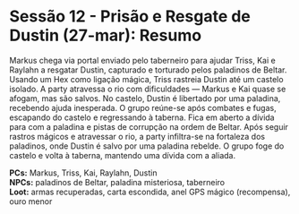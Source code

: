 # Sessão 12 - Prisão e Resgate de Dustin (27-mar): Resumo

Markus chega via portal enviado pelo taberneiro para ajudar Triss, Kai e Raylahn a resgatar Dustin, capturado e torturado pelos paladinos de Beltar. Usando um Hex como ligação mágica, Triss rastreia Dustin até um castelo isolado. A party atravessa o rio com dificuldades — Markus e Kai quase se afogam, mas são salvos. No castelo, Dustin é libertado por uma paladina, recebendo ajuda inesperada. O grupo reúne-se após combates e fugas, escapando do castelo e regressando à taberna. Fica em aberto a dívida para com a paladina e pistas de corrupção na ordem de Beltar.
Após seguir rastros mágicos e atravessar o rio, a party infiltra-se na fortaleza dos paladinos, onde Dustin é salvo por uma paladina rebelde. O grupo foge do castelo e volta à taberna, mantendo uma dívida com a aliada.

**PCs:** Markus, Triss, Kai, Raylahn, Dustin  
**NPCs:** paladinos de Beltar, paladina misteriosa, taberneiro  
**Loot:** armas recuperadas, carta escondida, anel GPS mágico (recompensa), ouro menor
